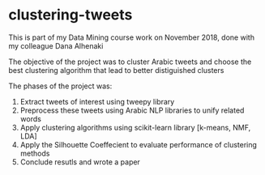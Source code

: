 # clustering-tweets
This is part of my Data Mining course work on November 2018, done with my colleague Dana Alhenaki

The objective of the project was to cluster Arabic tweets and choose the best clustering algorithm that lead to better distiguished clusters

The phases of the project was:
1. Extract tweets of interest using tweepy library
2. Preprocess these tweets using Arabic NLP libraries to unify related words
3. Apply clustering algorithms using scikit-learn library [k-means, NMF, LDA]
4. Apply the Silhouette Coeffecient to evaluate performance of clustering methods
5. Conclude resutls and wrote a paper
